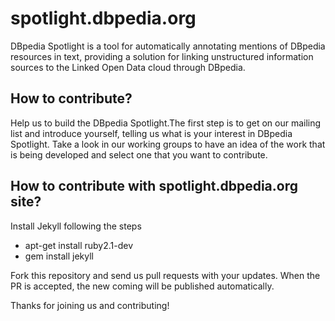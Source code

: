 # spotlight.dbpedia.org

DBpedia Spotlight is a tool for automatically annotating mentions of DBpedia resources in text, providing a solution for linking unstructured information sources to the Linked Open Data cloud through DBpedia.

## How to contribute?

Help us to build the DBpedia Spotlight.The first step is to get on our mailing list and introduce yourself, telling us what is your interest in DBpedia Spotlight. Take a look in our working groups to have an idea of the work that is being developed and select one that you want to contribute.


## How to contribute with spotlight.dbpedia.org site?

Install Jekyll following the steps

* apt-get install ruby2.1-dev 
* gem install jekyll

Fork this repository and send us pull requests with your updates. When the PR is accepted, the new coming will be published automatically.

Thanks for joining us and contributing!
